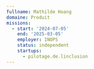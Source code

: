 ```yaml
---
fullname: Mathilde Hoang
domaine: Produit
missions:
  - start: '2024-07-05'
    end: '2025-03-05'
    employer: INOPS
    status: independent
    startups:
      - pilotage.de.linclusion
---
```

